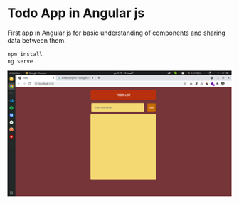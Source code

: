 # Todo App in Angular js

First app in Angular js for basic understanding of components and sharing data between them.

    npm install
    ng serve

![alt text](./img/todo.png "Todo App")

